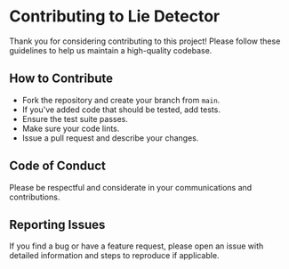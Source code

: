 # Contributing to Lie Detector

Thank you for considering contributing to this project! Please follow these guidelines to help us maintain a high-quality codebase.

## How to Contribute
- Fork the repository and create your branch from `main`.
- If you've added code that should be tested, add tests.
- Ensure the test suite passes.
- Make sure your code lints.
- Issue a pull request and describe your changes.

## Code of Conduct
Please be respectful and considerate in your communications and contributions.

## Reporting Issues
If you find a bug or have a feature request, please open an issue with detailed information and steps to reproduce if applicable. 